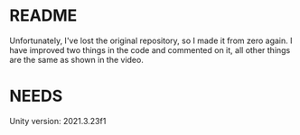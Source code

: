 # README
Unfortunately, I've lost the original repository, so I made it from zero again.
I have improved two things in the code and commented on it, all other things are the same as shown in the video.

# NEEDS
Unity version: 2021.3.23f1
